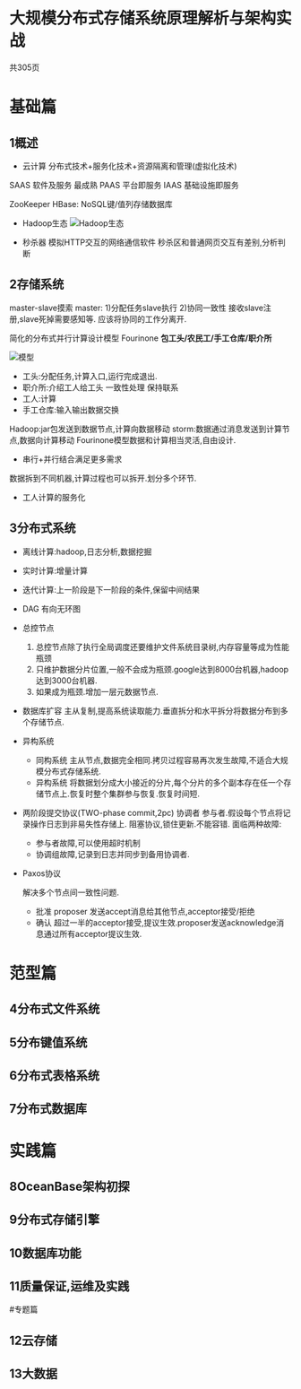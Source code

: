 # 大规模分布式存储系统原理解析与架构实战

共305页

# 基础篇
## 1概述
- 云计算
分布式技术+服务化技术+资源隔离和管理(虚拟化技术)

SAAS 软件及服务 最成熟
PAAS 平台即服务
IAAS 基础设施即服务

ZooKeeper
HBase: NoSQL键/值列存储数据库

- Hadoop生态
![Hadoop生态](https://pic1.zhimg.com/4107e092f0b7c1413bf8bd81570d1f74_b.jpg)

- 秒杀器
模拟HTTP交互的网络通信软件
秒杀区和普通网页交互有差别,分析判断


## 2存储系统

master-slave摸索
master: 1)分配任务slave执行 2)协同一致性  接收slave注册,slave死掉需要感知等.
应该将协同的工作分离开.

简化的分布式并行计算设计模型
Fourinone
**包工头/农民工/手工仓库/职介所**

![模型](http://i.imgur.com/7AFHvWm.png)

- 工头:分配任务,计算入口,运行完成退出.
- 职介所:介绍工人给工头  一致性处理  保持联系
- 工人:计算
- 手工仓库:输入输出数据交换


Hadoop:jar包发送到数据节点,计算向数据移动
storm:数据通过消息发送到计算节点,数据向计算移动
Fourinone模型数据和计算相当灵活,自由设计.

- 串行+并行结合满足更多需求

数据拆到不同机器,计算过程也可以拆开.划分多个环节.


- 工人计算的服务化


## 3分布式系统 

- 离线计算:hadoop,日志分析,数据挖掘
- 实时计算:增量计算
- 迭代计算:上一阶段是下一阶段的条件,保留中间结果
- DAG 有向无环图

- 总控节点
	1. 总控节点除了执行全局调度还要维护文件系统目录树,内存容量等成为性能瓶颈
	1. 只维护数据分片位置,一般不会成为瓶颈.google达到8000台机器,hadoop达到3000台机器.
	1. 如果成为瓶颈.增加一层元数据节点.

- 数据库扩容
	主从复制,提高系统读取能力.垂直拆分和水平拆分将数据分布到多个存储节点.

- 异构系统
	- 同构系统
	主从节点,数据完全相同.拷贝过程容易再次发生故障,不适合大规模分布式存储系统.
	- 异构系统
	将数据划分成大小接近的分片,每个分片的多个副本存在任一个存储节点上.恢复时整个集群参与恢复.恢复时间短.

- 两阶段提交协议(TWO-phase commit,2pc)
协调者 参与者.假设每个节点将记录操作日志到非易失性存储上.
阻塞协议,锁住更新.不能容错.
面临两种故障:
	- 参与者故障,可以使用超时机制
	- 协调组故障,记录到日志并同步到备用协调者.
- Paxos协议

	解决多个节点间一致性问题.

	- 批准
	proposer 发送accept消息给其他节点,acceptor接受/拒绝
	- 确认
	超过一半的acceptor接受,提议生效.proposer发送acknowledge消息通过所有acceptor提议生效.



# 范型篇
## 4分布式文件系统
## 5分布键值系统
## 6分布式表格系统
## 7分布式数据库
# 实践篇
## 8OceanBase架构初探
## 9分布式存储引擎
## 10数据库功能
## 11质量保证,运维及实践

#专题篇
## 12云存储
## 13大数据


